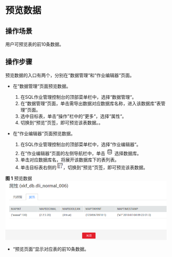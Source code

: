 # 预览数据<a name="dli_01_0007"></a>

## 操作场景<a name="section463470592933"></a>

用户可预览表的前10条数据。

## 操作步骤<a name="section220516431119"></a>

预览数据的入口有两个，分别在“数据管理“和“作业编辑器“页面。

-   在“数据管理“页面预览数据。
    1.  在SQL作业管理控制台的顶部菜单栏中，选择“数据管理“。
    2.  在“数据管理“页面，单击需导出数据对应数据库名称，进入该数据库“表管理”页面。
    3.  选中目标表，单击“操作”栏中的“更多“，选择“属性“。
    4.  切换到“预览”页签，即可预览该表数据。。

-   在“作业编辑器“页面预览数据。
    1.  在SQL作业管理控制台的顶部菜单栏中，选择“作业编辑器“。
    2.  在“作业编辑器“页面的左侧导航栏中，单击![](figures/icon-数据库.png)选择数据库。
    3.  单击对应数据库名，将展开该数据库下的表列表。
    4.  单击目标表右侧的![](figures/icon-信息.png)，切换到“预览“页签，即可预览该表数据。


**图 1**  预览数据<a name="fig23697215162410"></a>  
![](figures/预览数据.png "预览数据")

-   “预览页面“显示对应表的前10条数据。

